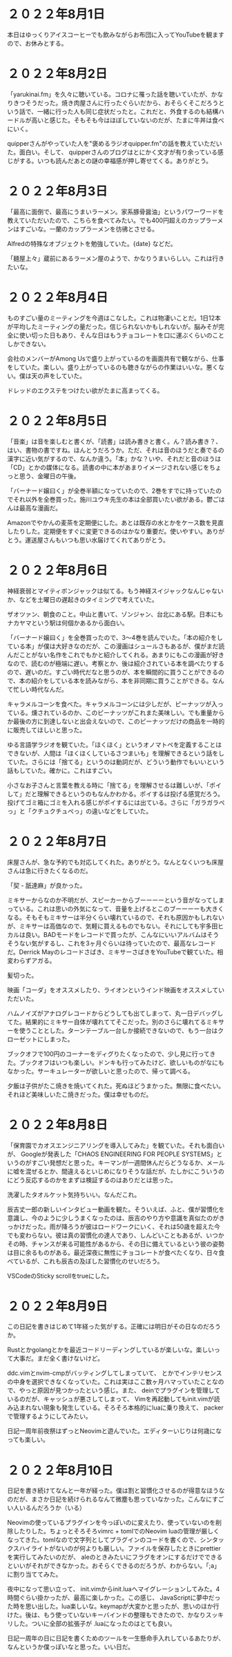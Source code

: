 # ２０２２年8月1日

本日はゆっくりアイスコーヒーでも飲みながらお布団に入ってYouTubeを観ますので、お休みとする。

# ２０２２年8月2日

「yarukinai.fm」を久々に聴いている。コロナに罹った話を聴いていたが、かなりきつそうだった。焼き肉屋さんに行ったぐらいだから、おそらくそこだろうという話で、一緒に行った人も同じ症状だったと。これだと、外食するのも結構ハードルが高いと感じた。そもそも今はほぼしていないのだが、たまに牛丼は食べにいく。

quipperさんがやっていた人を"褒めるラジオquipper.fm"の話を教えていただいた。面白い。そして、 quipperさんのブログはとにかく文才が有り余っている感じがする。いつも読んだあとの謎の幸福感が押し寄せてくる。ありがとう。

# ２０２２年8月3日

「最高に面倒で、最高にうまいラーメン。家系豚骨醤油」というパワーワードを教えていただいたので、こちらを食べてみたい。でも400円超えのカップラーメンはすごいな。一蘭のカップラーメンを彷彿とさせる。

Alfredの特殊なオブジェクトを勉強していた。{date} などだ。

「麺屋上々」蔵前にあるラーメン屋のようで、かなりうまいらしい。これは行きたいな。

# ２０２２年8月4日

ものすごい量のミーティングを今週はこなした。これは物凄いことだ。1日12本が平均したミーティングの量だった。信じられないかもしれないが。脳みそが完全に使い切った日もあり、そんな日はもうチョコレートを口に運ぶくらいのことしかできない。

会社のメンバーがAmong Usで盛り上がっているのを画面共有で観ながら、仕事をしていた。楽しい。盛り上がっているのも聴きながらの作業はいいな。悪くない。僕は天の声をしていた。

ドレッドのエクステをつけたい欲がたまに高まってくる。

# ２０２２年8月5日

「音楽」は音を楽しむと書くが、「読書」は読み書きと書く。ん？読み書き？、はい、書物の書ですね。ほんとうだろうか。ただ、それは音のほうだと奏でるの漢字に近い気がするので、なんか違う。「本」かな？いや、それだと音のほうは「CD」とかの媒体になる。読書の中に本があまりイメージされない感じをちょっと思う、金曜日の午後。

「バーナード嬢曰く」が全巻半額になっていたので、2巻をすでに持っていたのでそれ以外を全巻買った。施川ユウキ先生の本は全部買いたい欲がある。鬱ごはんは最高な漫画だ。

Amazonでやかんの麦茶を定期便にした。あとは既存の水とかをケース数を見直したりした。定期便をすぐに変更できるのはかなり重要だ。使いやすい。ありがとう。運送屋さんもいつも思い水届けてくれてありがとう。

# ２０２２年8月6日

神経衰弱とマイティボンジャックは似てる。もう神経スイジャックなんじゃないか、などを土曜日の遅起きのタイミングで考えていた。

ザオツァン、朝食のこと。中山と書いて、ゾンジャン、台北にある駅。日本にもナカヤマという駅は何個かあるから面白い。

「バーナード嬢曰く」を全巻買ったので、3〜4巻を読んでいた。「本の紹介をしている本」が僕は大好きなのだが、この漫画はシュールさもあるが、僕がまだ読んだことがない名作をこれでもかと紹介してくれる。あまりにもこの漫画が好きなので、読むのが極端に遅い。考察とか、後は紹介されている本を調べたりするので、遅いのだ。すごい時代だなと思うのが、本を瞬間的に買うことができるので、本の紹介をしている本を読みながら、本を非同期に買うことができる。なんて忙しい時代なんだ。

キャラメルコーンを食べた。キャラメルコーンには少しだが、ピーナッツが入っている。燻されているのか、このピーナッツがこれまた美味しい。でも重量からか最後の方に到達しないと出会えないので、このピーナッツだけの商品を一時的に販売してほしいと思った。

ゆる言語学ラジオを観ていた。「ほくほく」というオノマトペを定義することはできないが、人間は「ほくほくしているさつまいも」を理解できるという話をしていた。さらには「捨てる」というのは動詞だが、どういう動作でもいいという話もしていた。確かに。これはすごい。

小さなお子さんと言葉を教える時に「捨てる」を理解させるは難しいが、「ポイして」だと理解できるというのもなんかわかる。ポイするは投げる感覚だろう。投げてゴミ箱にゴミを入れる感じがポイするには出ている。さらに「ガラガラぺっ」と「クチュクチュぺっ」の違いなどをしていた。

# ２０２２年8月7日

床屋さんが、急な予約でも対応してくれた。ありがとう。なんとなくいつも床屋さんは急に行きたくなるのだ。

「契 - 舐達麻」が良かった。

ミキサーからなのか不明だが、スピーカーからブーーーーという音がなってしまっている。これは思いの外気になって、音量を上げるとこのブーーーーも大きくなる。そもそもミキサーは半分くらい壊れているので、それも原因かもしれないが、ミキサーは高価なので、気軽に買えるものでもない。それにしても宇多田ヒカルは良い。BADモードをレコードで買ったが、こんなにいいアルバムはそうそうない気がするし、これを3ヶ月ぐらいは待っていたので、最高なレコードだ。Derrick Mayのレコードさばき、ミキサーさばきをYouTubeで観ていた。相変わらずアガる。

髪切った。

映画「コーダ」をオススメしたり、ライオンというインド映画をオススメしていただいた。

ハムノイズがアナログレコードからどうしても出てしまって、丸一日デバッグしてた。結果的にミキサー自体が壊れててそこだった。別のさらに壊れてるミキサーを使うこととした。ターンテーブル一台しか接続できないので、もう一台はクローゼットにしまった。

ブックオフで100円のコーナーをディグりたくなったので、少し見に行ってきた。ブックオフはいつも楽しい。ドンキも行ってみたけど、欲しいものがなにもなかった。サーキュレーターが欲しいと思ったので、帰って調べる。

夕飯は子供がたこ焼きを焼いてくれた。死ぬほどうまかった。無限に食べたい。それほど美味しいたこ焼きだった。僕は幸せものだ。

# ２０２２年8月8日

「保育園でカオスエンジニアリングを導入してみた」を観ていた。それも面白いが、 Googleが発表した「CHAOS ENGINEERING FOR PEOPLE SYSTEMS」というのがすごい発想だと思った。キーマンが一週間休んだらどうなるか、メールに嘘を混ぜるとか、間違えるといじめになりそうな話だが、たしかにこういうのにどう反応するのかをまずは検証するのはありだとは思った。

洗濯したタオルケット気持ちいい。なんだこれ。

辰吉丈一郎の新しいインタビュー動画を観た。そういえば、ふと、僕が習慣化を意識し、今のように少しうまくなったのは、辰吉のやり方や意識を真似たのがきっかけだった。雨が降ろうが彼はロードワークにいく、それは50歳を超えた今でも変わらない。彼は真の習慣化の達人であり、しんどいこともあるが、いつかその時、チャンスが来る可能性があるから、その日に備えているという彼の姿勢は目に余るものがある。最近深夜に無性にチョコレートが食べたくなり、日々食べているが、これも辰吉の及ぼした習慣化のせいだろう。

VSCodeのSticky scrollをtrueにした。

# ２０２２年8月9日

この日記を書きはじめて1年経った気がする。正確には明日がその日なのだろうか。

Rustとかgolangとかを最近コードリーディングしているが楽しいな。楽しいって大事だ。まだ全く書けないけど。

ddc.vimとnvim-cmpがバッティングしてしまっていて、 <C-n> とかでインテリセンスの中身を選択できなくなっていた。これは実はここ数ヶ月ハマっていたことなので、やっと原因が見つかったという感じ。また、 deinでプラグインを管理しているのだが、キャッシュが悪さしてしまって、 Vimを再起動してもinit.vimが読み込まれない現象も発生している。そろそろ本格的にluaに乗り換えて、 packerで管理するようにしてみたい。

日記一周年前夜祭はずっとNeovimと遊んでいた。エディターいじりは何歳になっても楽しい。

# ２０２２年8月10日

日記を書き続けてなんと一年が経った。僕は割と習慣化させるのが得意なほうなのだが、まさか日記を続けられるなんて微塵も思っていなかった。こんなにすごい人いるんだろうか（いる）

Neovimの使っているプラグインを今っぽいのに変えたり、使っていないのを削除したりした。ちょっとそろそろvimrc + tomlでのNeovim luaの管理が厳しくなってきた。tomlなので文字列としてプラグインのコードを書くので、シンタックスハイライトがないのが何よりも厳しい。ファイルを保存したときにprettierを実行してみたいのだが、 aleのときみたいにフラグをオンにするだけでできるといいがそれができなかった。おそらくできるのだろうが、わからない。「;a」に割り当ててみた。

夜中になって思い立って、 init.vimからinit.luaへマイグレーションしてみた。4時間ぐらい掛かったが、最高に楽しかった。この感じ、 JavaScriptに夢中だった時を思い出した。lua楽しいな。keymapが大変かと思ったが、思いのほか行けた。後は、もう使っていないキーバインドの整理もできたので、かなりスッキリした。ついに全部の拡張子が .luaになったのはとても良い。

日記一周年の日に日記を書くためのツールを一生懸命手入れしているあたりが、なんというか僕っぽいなと思った。いい日だ。